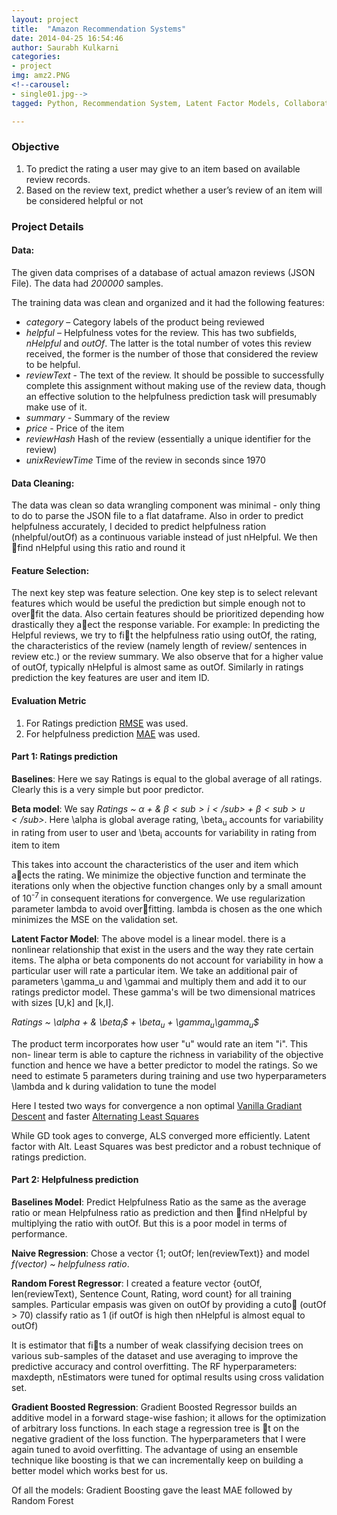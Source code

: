 ```yaml
---
layout: project
title:  "Amazon Recommendation Systems"
date: 2014-04-25 16:54:46
author: Saurabh Kulkarni
categories:
- project
img: amz2.PNG
<!--carousel:
- single01.jpg-->
tagged: Python, Recommendation System, Latent Factor Models, Collaborative Filtering, Alternating LS

---
```

### Objective
1.	To predict the rating a user may give to an item based on available review records.
2.	Based on the review text, predict whether a user’s review of an item will be considered helpful or not

### Project Details

#### Data:

The given data comprises of a database of actual amazon reviews (JSON File). The data had *200000* samples.

The training data  was clean and organized and it had the following features:

 - *category* – Category labels of the product being reviewed 
 - *helpful* – Helpfulness votes for the review. This has two subfields, *nHelpful* and *outOf*. The latter is the total number of votes this review received, 
 the former is the number of those that considered the review to be helpful.
 - *reviewText* - The text of the review. It should be possible to successfully complete this assignment
without making use of the review data, though an effective solution to the helpfulness prediction
task will presumably make use of it.
 - *summary* - Summary of the review
 - *price* - Price of the item
 - *reviewHash* Hash of the review (essentially a unique identifier for the review)
 - *unixReviewTime* Time of the review in seconds since 1970

#### Data Cleaning:
The data was clean so data wrangling component was minimal - only thing to do to parse the JSON file to a flat dataframe. Also in order to predict helpfulness accurately, I decided to predict
helpfulness ration (nhelpful/outOf) as a continuous variable instead of just nHelpful. We then find nHelpful using this ratio and round it
#### Feature Selection:
The next key step was feature selection. One key step is to select relevant features which would be useful the prediction but simple
enough not to overfit the data. Also certain features should be prioritized depending how drastically they aect the response variable. For example: In predicting the Helpful reviews,
we try to fit the helpfulness ratio using outOf, the rating, the characteristics of the review (namely length of review/ sentences in review etc.) or the review summary. We also observe
that for a higher value of outOf, typically nHelpful is almost same as outOf. Similarly in ratings prediction the key features are user and item ID.
#### Evaluation Metric
1. For Ratings prediction [RMSE](https://www.kaggle.com/wiki/RootMeanSquaredError) was used.
2. For helpfulness prediction [MAE](https://www.kaggle.com/wiki/MeanAbsoluteError) was used.

#### Part 1: Ratings prediction
**Baselines**: Here we say Ratings is equal to the global average of all ratings. Clearly this is a very simple but poor predictor.

**Beta model**: We say *Ratings ~ $\alpha$ + & $\beta<sub>i</sub>$ + $\beta<sub>u</sub>$*. 
Here \alpha is global average rating, \beta<sub>u</sub> accounts for variability in rating from user to user and \beta<sub>i</sub> accounts for variability in rating from item to item

This takes into account the characteristics of the user and item which aects the rating.
We minimize the objective function and terminate the iterations only when the objective
function changes only by a small amount of 10<sup>-7 </sup> in consequent iterations for convergence. 
We use regularization parameter lambda to avoid overfitting. lambda is chosen as the one which
minimizes the MSE on the validation set.

**Latent Factor Model**: 
The above model is a linear model. there is a nonlinear relationship that exist in
the users and the way they rate certain items. The alpha or beta components do not account for variability in how a particular user will rate a particular item.
We take an additional pair of parameters \gamma_u and \gammai and multiply them and add it to our ratings predictor model. These gamma's will be two dimensional matrices with sizes [U,k] and [k,I].

*Ratings ~ \alpha + & \beta<sub>i</sub>$ + \beta<sub>u</sub> + \gamma<sub>u</sub>\gamma<sub>u</sub>$*

The product term incorporates how user "u" would rate an item "i". This non-
linear term is able to capture the richness in variability of the objective function and hence
we have a better predictor to model the ratings. So we need to estimate 5 parameters during training and use two hyperparameters \lambda and k during validation to tune the model

Here I tested two ways for convergence a non optimal [Vanilla Gradiant Descent](https://en.wikipedia.org/wiki/Gradient_descent) and faster [Alternating Least Squares](https://www.quora.com/What-is-the-Alternating-Least-Squares-method-in-recommendation-systems)

While GD took ages to converge, ALS converged more efficiently. Latent factor with Alt. Least Squares was best predictor and a robust technique of ratings prediction.

#### Part 2: Helpfulness prediction
**Baselines Model**: Predict Helpfulness Ratio as the same as the average ratio or mean Helpfulness ratio as prediction and then find nHelpful by multiplying the ratio with
outOf. But this is a poor model in terms of performance.

**Naive Regression**: Chose a vector {1; outOf; len(reviewText)} and model *f(vector) ~ helpfulness ratio*. 

**Random Forest Regressor**: 
I created a feature vector {outOf, len(reviewText), Sentence Count, Rating, word count} for all training samples. Particular empasis was given on outOf by providing a cuto (outOf >
70) classify ratio as 1 (if outOf is high then nHelpful is almost equal to outOf)

It is estimator that fits a number of weak classifying decision trees on various sub-samples of the dataset and use averaging to improve the
predictive accuracy and control overfitting. The RF hyperparameters: maxdepth, nEstimators were tuned for optimal results using cross validation set.

**Gradient Boosted Regression**: 
Gradient Boosted Regressor builds an additive model in a forward stage-wise fashion; it allows for the optimization of arbitrary loss functions. In each stage
a regression tree is t on the negative gradient of the loss function. The hyperparameters that I were again tuned to avoid overfitting. The advantage of using an ensemble
technique like boosting is that we can incrementally keep on building a better model which works best for us.

Of all the models: Gradient Boosting gave the least MAE followed by Random Forest